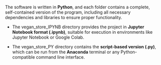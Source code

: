 The software is written in **Python**, and each folder contains a complete, self-contained version of the program, including all necessary dependencies and libraries to ensure proper functionality.

- The vegan_store_IPYNB directory provides the project in **Jupyter Notebook format (.ipynb)**, suitable for execution in environments like Jupyter Notebook or Google Colab.

- The vegan_store_PY directory contains the **script-based version (.py)**, which can be run from the **Anaconda** terminal or any Python-compatible command line interface.
